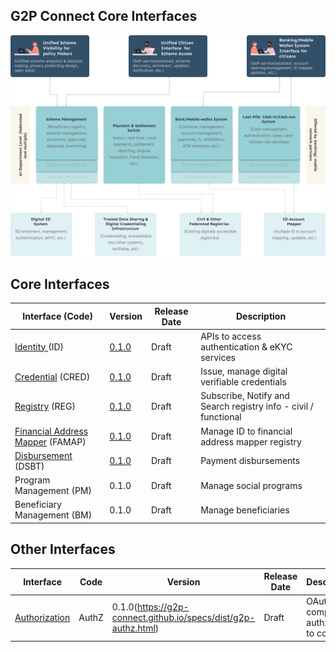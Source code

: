 ## G2P Connect Core Interfaces 

![](./images/solution_bluerpint.png)

## Core Interfaces

| Interface (Code) | Version | Release Date | Description | 
| ---------- | ----| ---- | -------------------- |
| [Identity ](./Identity.md) (ID) | [0.1.0](https://g2p-connect.github.io/specs/dist/g2p-identity.html) | Draft | APIs to access authentication & eKYC services |
| [Credential](./Credential.md) (CRED) | [0.1.0](https://g2p-connect.github.io/specs/dist/g2p-credential.html) | Draft | Issue, manage digital verifiable credentials |
| [Registry](./Registry.md) (REG) | [0.1.0](https://g2p-connect.github.io/specs/dist/g2p-registry.html) | Draft | Subscribe, Notify and Search registry info - civil / functional | 
| [Financial Address Mapper](./FinancialAddressMapper.md) (FAMAP) | [0.1.0](https://g2p-connect.github.io/specs/dist/g2p-mapper.html) | Draft | Manage ID to financial address mapper registry | 
| [Disbursement](./Disbursement.md) (DSBT) | [0.1.0](https://g2p-connect.github.io/specs/dist/g2p-disburse.html) | Draft | Payment disbursements |
| Program Management (PM) | 0.1.0 | Draft | Manage social programs | 
| Beneficiary Management (BM) | 0.1.0 | Draft | Manage beneficiaries |


## Other Interfaces  

| Interface | Code | Version | Release Date | Description | 
| --------- | -------------- | ------- | ------------ | ----------- |
| [Authorization](./Authorization.md) | AuthZ | 0.1.0(https://g2p-connect.github.io/specs/dist/g2p-authz.html) |Draft | OAuth2 compliant authz token to connect | 